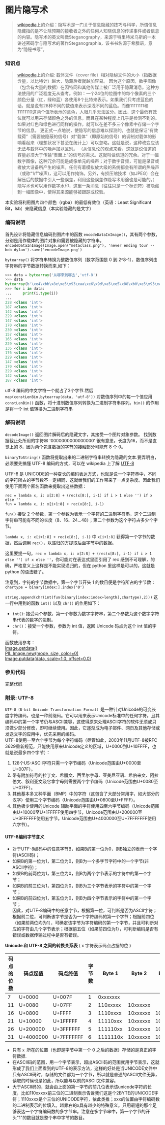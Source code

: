 # 图片隐写术

>[wikipedia](https://zh.wikipedia.org/wiki/%E9%9A%90%E5%86%99%E6%9C%AF)上的介绍：隐写术是一门关于信息隐藏的技巧与科学，所谓信息隐藏指的是不让除预期的接收者之外的任何人知晓信息的传递事件或者信息的内容。隐写术的英文叫做Steganography，来源于特里特米乌斯的一本讲述密码学与隐写术的著作Steganographia，该书书名源于希腊语，意为“隐秘书写”。


### 知识点
>[wikipedia](https://zh.wikipedia.org/wiki/%E9%9A%90%E5%86%99%E6%9C%AF)上的介绍: 载体文件（cover file）相对隐秘文件的大小（指数据含量，以比特计）越大，隐藏后者就越加容易。
因为这个原因，数字图像（包含有大量的数据）在因特网和其他传媒上被广泛用于隐藏消息。这种方法使用的广泛程度无从查考。例如：一个24位的位图中的每个像素的三个颜色分量（红，绿和蓝）各使用8个比特来表示。如果我们只考虑蓝色的话，就是说有28种不同的数值来表示深浅不同的蓝色。而像11111111和11111110这两个值所表示的蓝色，人眼几乎无法区分。因此，这个最低有效位就可以用来存储颜色之外的信息，而且在某种程度上几乎是检测不到的。如果对红色和绿色进行同样的操作，就可以在差不多三个像素中存储一个字节的信息。
更正式一点地说，使隐写的信息难以探测的，也就是保证“有效载荷”（需要被隐蔽的信号）对“载体”（即原始的信号）的调制对载体的影响看起来（理想状况下甚至在统计上）可以忽略。这就是说，这种改变应该无法与载体中的噪声加以区别。
（从信息论的观点来看，这就是说信道的容量必须大于传输“表面上”的信号的需求。这就叫做信道的冗余。对于一幅数字图像，这种冗余可能是成像单元的噪声；对于数字音频，可能是录音或者放大设备所产生的噪声。任何有着模拟放大级的系统都会有所谓的热噪声（或称“1/f”噪声)，这可以用作掩饰。另外，有损压缩技术（如JPEG）会在解压后的数据中引入一些误差，利用这些误差作隐写术用途也是可能的。）
隐写术也可以用作数字水印，这里一条消息（往往只是一个标识符）被隐藏到一幅图像中，使得其来源能够被跟踪或校验。

本实验将利用图片四个颜色（rgba）的最低有效位（英语：Least Significant Bit，lsb）来隐藏信息（本实验隐藏的是文字）


### 编码说明
首先设计将隐藏信息编码到图片中的函数 `encodeDataInImage()`，其有两个参数，分别是用作载体的图片对象和需要被隐藏的字符串。
`encodeDataInImage(Image.open("metaclass.png"), 'never ending tour -- bob dylan').save('encodeImage.png')`

`bytearray()` 将字符串转换为整数值序列（数字范围是 0 到 2^8-1），数值序列由字符串的字节数据转换而来,如下：
```python
>>> data = bytearray('从哪来到哪去','utf-8')
>>> data
bytearray(b'\xe4\xbb\x8e\xe5\x93\xaa\xe6\x9d\xa5\xe5\x88\xb0\xe5\x93\xaa\xe5\x8e\xbb')
>>> for i in data:
...     print(i,type(i))
...
228 <class 'int'>
187 <class 'int'>
142 <class 'int'>
229 <class 'int'>
147 <class 'int'>
170 <class 'int'>
230 <class 'int'>
157 <class 'int'>
165 <class 'int'>
229 <class 'int'>
136 <class 'int'>
176 <class 'int'>
229 <class 'int'>
147 <class 'int'>
170 <class 'int'>
229 <class 'int'>
142 <class 'int'>
187 <class 'int'>
```
utf-8 编码的中文字符一个就占了3个字节.然后 `map(constLenBin,bytearray(data, 'utf-8'))` 对数值序列中的每一个值应用`constLenBin()` 函数，将十进制数值序列转换为二进制字符串序列。`bin()` 的作用是将一个 int 值转换为二进制字符串


### 解码说明
`decodeImage()` 返回图片解码后的隐藏文字，其接受一个图片对象参数。
找到数据截止处所用的字符串 '0000000000000000' 很有意思，长度为16，而不是直觉上的 8，因为两个包含数据的字节的接触部分可能有 8 个 0。

`binaryToString()` 函数将提取出来的二进制字符串转换为隐藏的文本.要弄明白，必须要先搞懂 UTF-8 编码的方式，可以在 wikipedia 上了解  [UTF-8](https://zh.wikipedia.org/wiki/UTF-8)

UTF-8 是 UNICODE的一种变长的编码表达方式，也就是说一个字符串中，不同的字符所占的字节数不一定相同，这就给我们的工作带来了一点复杂度。因此我们使用下面两个匿名函数来提取出这些数据：
```
rec = lambda x, i: x[2:8] + (rec(x[8:], i-1) if i > 1 else '') if x else ''
fun = lambda x, i: x[i+1:8] + rec(x[8:], i-1)
```

`fun()` 接受 2 个参数，第一个参数为表示一个字符的二进制字符串，这个二进制字符串可能有不同的长度（8、16、24...48）；第二个参数为这个字符占多少个字节。

`lambda x, i: x[i+1:8] + rec(x[8:], i-1)` 中 `x[i+1:8]` 获得第一个字节的数据，然后调用 `rec()`，以递归的方提取后面字节中的数据。

这里要提一句，`rec = lambda x, i: x[2:8] + (rec(x[8:], i-1) if i > 1 else '') if x else ''`，你可能对在表达式里面引用了 rec 感到不可理解，的确，严格意义上这样是不能实现递归的，但在 python 里这样是可以的，这就是 python 的语法糖了。

注意到，字符的字节数据中，第一个字节开头 1 的数目便是字符所占的字节数：
`chartype = binary[index:].index('0') `

`string.append(chr(int(fun(binary[index:index+length],chartype),2)))` 这一行中用到的函数 `int()` 以及 `chr()` 的作用如下：
- `int()`: 接受两个参数，第一个参数为数字字符串，第二个参数为这个数字字符串代表的数字的进制。
- `chr()`：接受一个参数，参数为 int 值，返回 Unicode 码点为这个 int 值的字符。

函数使用参考：  
[Image.getdata()](https://pillow.readthedocs.io/en/3.3.x/reference/Image.html#PIL.Image.Image.getdata)  
[PIL.Image.new(mode, size, color=0)](https://pillow.readthedocs.io/en/3.3.x/reference/Image.html#PIL.Image.new)  
[Image.putdata(data, scale=1.0, offset=0.0)](https://pillow.readthedocs.io/en/3.3.x/reference/Image.html#PIL.Image.Image.putdata)




### 参见代码
[完整代码](https://github.com/fountainhead-gq/ArticleCatalog/blob/master/Awesome-Scripts/steganography.py)


### 附录: UTF-8

`UTF-8（8-bit Unicode Transformation Format）`是一种针对Unicode的可变长度字符编码，也是一种前缀码。它可以用来表示Unicode标准中的任何字符，且其编码中的第一个字节仍与ASCII兼容，这使得原来处理ASCII字符的软件无须或只须做少部分修改，即可继续使用。因此，它逐渐成为电子邮件、网页及其他存储或发送文字的应用中，优先采用的编码。  
UTF-8使用一至六个字节为每个字符编码（尽管如此，2003年11月UTF-8被RFC 3629重新规范，只能使用原来Unicode定义的区域，U+0000到U+10FFFF，也就是说最多四个字节）：
1. 128个US-ASCII字符只需一个字节编码（Unicode范围由U+0000至U+007F）。
2. 带有附加符号的拉丁文、希腊文、西里尔字母、亚美尼亚语、希伯来文、阿拉伯文、叙利亚文及它拿字母则需要两个字节编码（Unicode范围由U+0080至U+07FF）。
3. 其他基本多文种平面（BMP）中的字符（这包含了大部分常用字，如大部分的汉字）使用三个字节编码（Unicode范围由U+0800至U+FFFF）。
4. 其他极少使用的Unicode 辅助平面的字符使用四至六字节编码（Unicode范围由U+10000至U+1FFFFF使用四字节，Unicode范围由U+200000至U+3FFFFFF使用五字节，Unicode范围由U+4000000至U+7FFFFFFF使用六字节）。

#### UTF-8编码字节含义
- 对于UTF-8编码中的任意字节B，如果B的第一位为0，则B独立的表示一个字符(ASCII码)；
- 如果B的第一位为1，第二位为0，则B为一个多字节字符中的一个字节(非ASCII字符)；
- 如果B的前两位为1，第三位为0，则B为两个字节表示的字符中的第一个字节；
- 如果B的前三位为1，第四位为0，则B为三个字节表示的字符中的第一个字节；
- 如果B的前四位为1，第五位为0，则B为四个字节表示的字符中的第一个字节；  
因此，对UTF-8编码中的任意字节，根据第一位，可判断是否为ASCII字符；根据前二位，可判断该字节是否为一个字符编码的第一个字节；根据前四位（如果前两位均为1），可确定该字节为字符编码的第一个字节，并且可判断对应的字符由几个字节表示；根据前五位（如果前四位为1），可判断编码是否有错误或数据传输过程中是否有错误。


**Unicode 和 UTF-8 之间的转换关系表** ( x 字符表示码点占据的位 )

|码点的位数	|码点起值	|码点终值	|字节数	|Byte 1	|Byte 2	|Byte 3	|Byte 4	|Byte 5	|Byte 6
|--- |--- |--- |--- |--- |--- |--- |--- |--- |---
|7	|U+0000	|U+007F	|1	|0xxxxxxx	|	|	| |	| |
|11	|U+0080	|U+07FF	|2	|110xxxxx	|10xxxxxx | | | | | 				
|16	|U+0800	|U+FFFF	|3	|1110xxxx	|10xxxxxx	|10xxxxxx | | | |			
|21	|U+10000 |U+1FFFFF	|4	|11110xxx	|10xxxxxx	|10xxxxxx	|10xxxxxx | | |		
|26	|U+200000	|U+3FFFFFF	|5	|111110xx	|10xxxxxx	|10xxxxxx	|10xxxxxx	|10xxxxxx | |
|31	|U+4000000	|U+7FFFFFFF	|6	|1111110x	|10xxxxxx	|10xxxxxx	|10xxxxxx	|10xxxxxx	|10xxxxxx

- 只有 `x `所在的位置（也即是字节中第一个 0 之后的数据）存储的是真正的字符数据.
- 在ASCII码的范围，用一个字节表示，超出ASCII码的范围就用字节表示，这就形成了我们上面看到的UTF-8的表示方法，这様的好处是当UNICODE文件中只有ASCII码时，存储的文件都为一个字节，所以就是普通的ASCII文件无异，读取的时候也是如此，所以能与以前的ASCII文件兼容。
- 大于ASCII码的，就会由上面的第一字节的前几位表示该unicode字符的长度，比如110xxxxx前三位的二进制表示告诉我们这是个2BYTE的UNICODE字符；1110xxxx是个三位的UNICODE字符，依此类推；xxx的位置由字符编码数的二进制表示的位填入。越靠右的x具有越少的特殊意义。只用最短的那个足够表达一个字符编码数的多字节串。注意在多字节串中，第一个字节的开头"1"的数目就是整个串中字节的数目。

